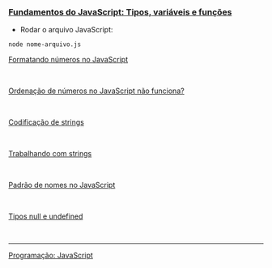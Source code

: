 <a href="https://cursos.alura.com.br/course/fundamentos-javascript-tipos-variaveis-funcoes/task/94080"><h3>Fundamentos do JavaScript: Tipos, variáveis e funções</h3></a>

- Rodar o arquivo JavaScript:
```
node nome-arquivo.js
```

<a href="https://www.alura.com.br/artigos/formatando-numeros-no-javascript">Formatando números no JavaScript</a>

<br>

<a href="https://www.alura.com.br/artigos/ordenacao-de-numeros-no-javascript-nao-funciona">Ordenação de números no JavaScript não funciona?</a>

<br>

<a href="https://cursos.alura.com.br/course/fundamentos-javascript-tipos-variaveis-funcoes/task/94101">Codificação de strings</a>

<br>

<a href="https://cursos.alura.com.br/course/fundamentos-javascript-tipos-variaveis-funcoes/task/94103">Trabalhando com strings</a>

<br>

<a href="https://cursos.alura.com.br/course/fundamentos-javascript-tipos-variaveis-funcoes/task/94105">Padrão de nomes no JavaScript</a>

<br>

<a href="https://cursos.alura.com.br/course/fundamentos-javascript-tipos-variaveis-funcoes/task/94106">Tipos null e undefined</a>

<br><hr>

<a href="https://cursos.alura.com.br/category/programacao/javascript-programacao">Programação: JavaScript</a>